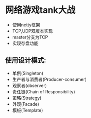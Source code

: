 # 网络游戏tank大战

- 使用netty框架
- TCP,UDP双版本实现
- master分支为TCP
- 实现存盘功能

## 使用设计模式:

- 单例(Singleton)
- 生产者与消费者(Producer-consumer)
- 观察者(observer)
- 责任链(Chain of Responsibility)
- 策略(Strategy)
- 外观(Facade)
- 模板(Template)
